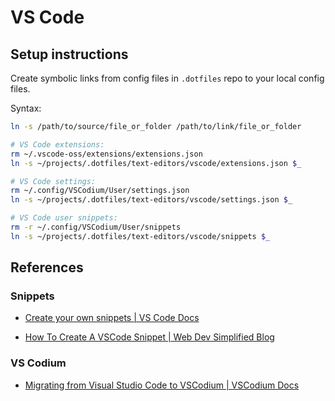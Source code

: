 # VS Code

## Setup instructions

Create symbolic links from config files in `.dotfiles` repo to your local config files.

Syntax:

```bash
ln -s /path/to/source/file_or_folder /path/to/link/file_or_folder
```

```bash
# VS Code extensions:
rm ~/.vscode-oss/extensions/extensions.json
ln -s ~/projects/.dotfiles/text-editors/vscode/extensions.json $_

# VS Code settings:
rm ~/.config/VSCodium/User/settings.json
ln -s ~/projects/.dotfiles/text-editors/vscode/settings.json $_

# VS Code user snippets:
rm -r ~/.config/VSCodium/User/snippets
ln -s ~/projects/.dotfiles/text-editors/vscode/snippets $_
```

## References

### Snippets

- [Create your own snippets | VS Code Docs](https://code.visualstudio.com/docs/editor/userdefinedsnippets#_create-your-own-snippets)

- [How To Create A VSCode Snippet | Web Dev Simplified Blog](https://blog.webdevsimplified.com/2022-03/vscode-snippet/)

### VS Codium

- [Migrating from Visual Studio Code to VSCodium | VSCodium Docs](https://github.com/VSCodium/vscodium/blob/master/DOCS.md#migrating-from-visual-studio-code-to-vscodium)
